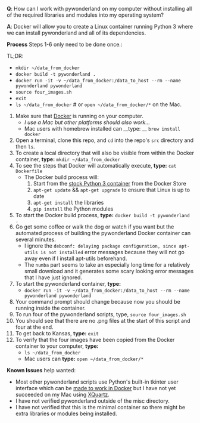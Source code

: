 __Q__: How can I work with pywonderland on my computer without installing all of the required libraries and modules into my operating system?

__A__: Docker will allow you to create a Linux container running Python 3 where we can install pywonderland and all of its dependencies.

__Process__ Steps 1-6 only need to be done once.:

TL;DR:
* `mkdir ~/data_from_docker`
* `docker build -t pywonderland .`
* `docker run -it -v ~/data_from_docker:/data_to_host --rm --name pywonderland pywonderland`
* `source four_images.sh`
* `exit`
* `ls ~/data_from_docker`  # or `open ~/data_from_docker/*` on the Mac.

1. Make sure that [Docker](https://www.docker.com/get-docker) is running on your computer.
    * _I use a Mac but other platforms should also work..._
    * Mac users with homebrew installed can __type: __ `brew install docker`
2. Open a terminal, clone this repo, and `cd` into the repo's `src` directory and then `ls`.
3. To create a local directory that will also be visible from within the Docker container, __type:__ `mkdir ~/data_from_docker`
4. To see the steps that Docker will automatically execute, __type:__ `cat Dockerfile`
	* The Docker build process will:
	    1. Start from the [stock Python 3 container](https://store.docker.com/images/python) from the Docker Store
	    2. `apt-get update` && `apt-get upgrade` to ensure that Linux is up to date
	    3. `apt-get install` the libraries
	    4. `pip install` the Python modules
5. To start the Docker build process, __type:__ `docker build -t pywonderland .`
6. Go get some coffee or walk the dog or watch if you want but the automated process of building the pywonderland Docker container can several minutes.
    * I ignore the `debconf: delaying package configuration, since apt-utils is not installed` error messages because they will not go away even if I install apt-utils beforehand.
    * The `numba` part seems to take an especially long time for a relatively small download and it generates some scary looking error messages that I have just ignored.
7. To start the pywonderland container, __type:__
    * `docker run -it -v ~/data_from_docker:/data_to_host --rm --name pywonderland pywonderland`
8. Your command prompt should change because now you should be running inside the container.
9. To run four of the pywonderland scripts, type, `source four_images.sh`
10. You should see that there are no .png files at the start of this script and four at the end.
11. To get back to Kansas, __type:__ `exit`
12. To verify that the four images have been copied from the Docker container to your computer, __type:__
    * `ls ~/data_from_docker`
    * Mac users can __type:__ `open ~/data_from_docker/*`

__Known Issues__ help wanted:
* Most other pywonderland scripts use Python's built-in tkinter user interface which can be [made to work in Docker](https://hub.docker.com/r/dorakorpar/nsgui) but I have not yet succeeded on my Mac using [XQuartz](https://www.xquartz.org).
* I have not verified pywonderland outside of the misc directory.
* I have not verified that this is the minimal container so there might be extra libraries or modules being installed.
